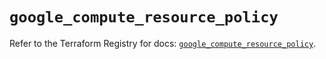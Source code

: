 # `google_compute_resource_policy`

Refer to the Terraform Registry for docs: [`google_compute_resource_policy`](https://registry.terraform.io/providers/hashicorp/google/5.37.0/docs/resources/compute_resource_policy).

